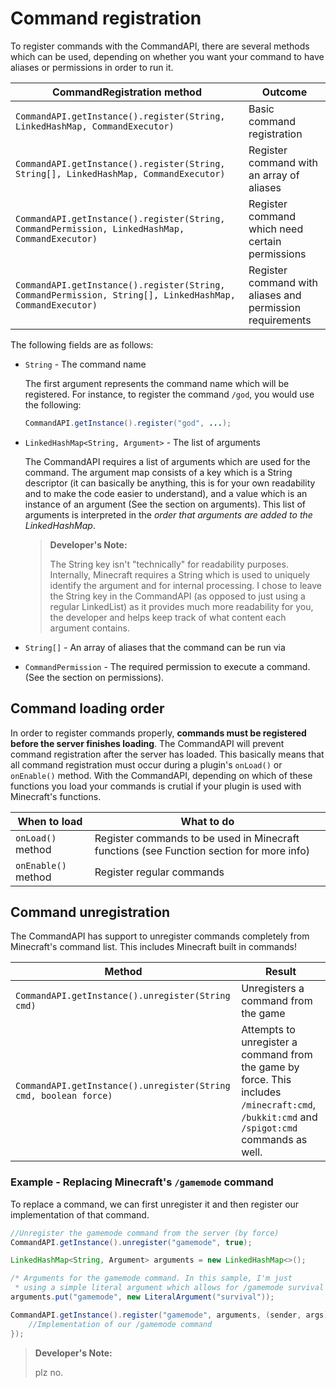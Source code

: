 # Command registration

To register commands with the CommandAPI, there are several methods which can be used, depending on whether you want your command to have aliases or permissions in order to run it.

| CommandRegistration method                                   | Outcome                                                   |
| ------------------------------------------------------------ | --------------------------------------------------------- |
| `CommandAPI.getInstance().register(String, LinkedHashMap, CommandExecutor)` | Basic command registration                                |
| `CommandAPI.getInstance().register(String, String[], LinkedHashMap, CommandExecutor)` | Register command with an array of aliases                 |
| `CommandAPI.getInstance().register(String, CommandPermission, LinkedHashMap, CommandExecutor)` | Register command which need certain permissions           |
| `CommandAPI.getInstance().register(String, CommandPermission, String[], LinkedHashMap, CommandExecutor)` | Register command with aliases and permission requirements |

The following fields are as follows:

* `String` - The command name
  
  The first argument represents the command name which will be registered. For instance, to register the command `/god`, you would use the following:
  
  ```java
  CommandAPI.getInstance().register("god", ...);
  ```
* `LinkedHashMap<String, Argument>` - The list of arguments 

  The CommandAPI requires a list of arguments which are used for the command. The argument map consists of a key which is a String descriptor (it can basically be anything, this is for your own readability and to make the code easier to understand), and a value which is an instance of an argument (See the section on arguments). This list of arguments is interpreted in the _order that arguments are added to the LinkedHashMap_.
  
  > **Developer's Note:**
  >
  > The String key isn't "technically" for readability purposes. Internally, Minecraft requires a String which is used to uniquely identify the argument and for internal processing. I chose to leave the String key in the CommandAPI (as opposed to just using a regular LinkedList) as it provides much more readability for you, the developer and helps keep track of what content each argument contains.

* `String[]` - An array of aliases that the command can be run via 
* `CommandPermission` - The required permission to execute a command. (See the section on permissions).

## Command loading order

In order to register commands properly, **commands must be registered before the server finishes loading**. The CommandAPI will prevent command registration after the server has loaded. This basically means that all command registration must occur during a plugin's `onLoad()` or `onEnable()` method. With the CommandAPI, depending on which of these functions you load your commands is crutial if your plugin is used with Minecraft's functions.

| When to load        | What to do                                                                               |
| ------------------- | ---------------------------------------------------------------------------------------- |
| `onLoad()` method   | Register commands to be used in Minecraft functions (see Function section for more info) |
| `onEnable()` method | Register regular commands                                                                |

## Command unregistration

The CommandAPI has support to unregister commands completely from Minecraft's command list. This includes Minecraft built in commands!

| Method                                                       | Result                                                       |
| ------------------------------------------------------------ | ------------------------------------------------------------ |
| `CommandAPI.getInstance().unregister(String cmd)`            | Unregisters a command from the game                          |
| `CommandAPI.getInstance().unregister(String cmd, boolean force)` | Attempts to unregister a command from the game by force. This includes `/minecraft:cmd`, `/bukkit:cmd` and `/spigot:cmd` commands as well. |

### Example - Replacing Minecraft's `/gamemode` command

To replace a command, we can first unregister it and then register our implementation of that command.

```java
//Unregister the gamemode command from the server (by force)
CommandAPI.getInstance().unregister("gamemode", true);

LinkedHashMap<String, Argument> arguments = new LinkedHashMap<>();

/* Arguments for the gamemode command. In this sample, I'm just 
 * using a simple literal argument which allows for /gamemode survival */
arguments.put("gamemode", new LiteralArgument("survival"));

CommandAPI.getInstance().register("gamemode", arguments, (sender, args) -> {
	//Implementation of our /gamemode command
});
```

> **Developer's Note:**
>
> plz no.
